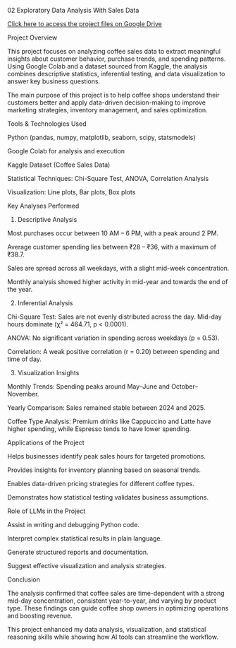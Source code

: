 02 Exploratory Data Analysis With Sales Data

[Click here to access the project files on Google Drive](https://drive.google.com/drive/folders/1ymQPKqT3c2B8xR_VjFR0yVy_mmv9S14a?usp=drive_link)

 Project Overview

This project focuses on analyzing coffee sales data to extract meaningful insights about customer behavior, purchase trends, and spending patterns. Using Google Colab and a dataset sourced from Kaggle, the analysis combines descriptive statistics, inferential testing, and data visualization to answer key business questions.

The main purpose of this project is to help coffee shops understand their customers better and apply data-driven decision-making to improve marketing strategies, inventory management, and sales optimization.

Tools & Technologies Used

Python (pandas, numpy, matplotlib, seaborn, scipy, statsmodels)

Google Colab for analysis and execution

Kaggle Dataset (Coffee Sales Data)

Statistical Techniques: Chi-Square Test, ANOVA, Correlation Analysis

Visualization: Line plots, Bar plots, Box plots

Key Analyses Performed
1. Descriptive Analysis

Most purchases occur between 10 AM – 6 PM, with a peak around 2 PM.

Average customer spending lies between ₹28 – ₹36, with a maximum of ₹38.7.

Sales are spread across all weekdays, with a slight mid-week concentration.

Monthly analysis showed higher activity in mid-year and towards the end of the year.

2. Inferential Analysis

Chi-Square Test: Sales are not evenly distributed across the day. Mid-day hours dominate (χ² = 464.71, p < 0.0001).

ANOVA: No significant variation in spending across weekdays (p = 0.53).

Correlation: A weak positive correlation (r = 0.20) between spending and time of day.

3. Visualization Insights

Monthly Trends: Spending peaks around May–June and October–November.

Yearly Comparison: Sales remained stable between 2024 and 2025.

Coffee Type Analysis: Premium drinks like Cappuccino and Latte have higher spending, while Espresso tends to have lower spending.

Applications of the Project

Helps businesses identify peak sales hours for targeted promotions.

Provides insights for inventory planning based on seasonal trends.

Enables data-driven pricing strategies for different coffee types.

Demonstrates how statistical testing validates business assumptions.

Role of LLMs in the Project

Assist in writing and debugging Python code.

Interpret complex statistical results in plain language.

Generate structured reports and documentation.

Suggest effective visualization and analysis strategies.

Conclusion

The analysis confirmed that coffee sales are time-dependent with a strong mid-day concentration, consistent year-to-year, and varying by product type. These findings can guide coffee shop owners in optimizing operations and boosting revenue.

This project enhanced my data analysis, visualization, and statistical reasoning skills while showing how AI tools can streamline the workflow.

